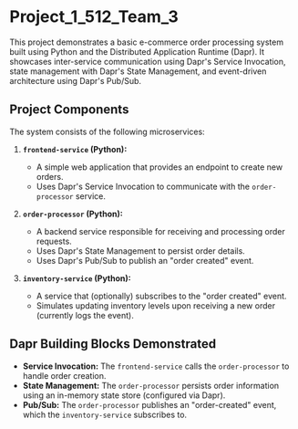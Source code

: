 # Project_1_512_Team_3
This project demonstrates a basic e-commerce order processing system built using Python and the Distributed Application Runtime (Dapr). It showcases inter-service communication using Dapr's Service Invocation, state management with Dapr's State Management, and event-driven architecture using Dapr's Pub/Sub.

## Project Components

The system consists of the following microservices:

1.  **`frontend-service` (Python):**
    * A simple web application that provides an endpoint to create new orders.
    * Uses Dapr's Service Invocation to communicate with the `order-processor` service.

2.  **`order-processor` (Python):**
    * A backend service responsible for receiving and processing order requests.
    * Uses Dapr's State Management to persist order details.
    * Uses Dapr's Pub/Sub to publish an "order created" event.

3.  **`inventory-service` (Python):**
    * A service that (optionally) subscribes to the "order created" event.
    * Simulates updating inventory levels upon receiving a new order (currently logs the event).

## Dapr Building Blocks Demonstrated

* **Service Invocation:** The `frontend-service` calls the `order-processor` to handle order creation.
* **State Management:** The `order-processor` persists order information using an in-memory state store (configured via Dapr).
* **Pub/Sub:** The `order-processor` publishes an "order-created" event, which the `inventory-service` subscribes to.



